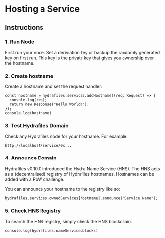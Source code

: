 # Hosting a Service

## Instructions

### 1. Run Node

First run your node. Set a deriviation key or backup the randomly generated key on first run. This key is the private key that gives you ownership over the hostname.

### 2. Create hostname

Create a hostname and set the request handler:

```
const hostname = hydrafiles.services.addHostname((req: Request) => {
  console.log(req);
  return new Response("Hello World!");
});
console.log(hostname)
```

### 3. Test Hydrafiles Domain

Check any Hydrafiles node for your hostname. For example:

```
http://localhost/service/0x...
```

### 4. Announce Domain

Hydrafiles v0.10.0 introduced the Hydra Name Service (HNS). The HNS acts as a (decentralised) registry of Hydrafiles hostnames. Hostnames can be added with a PoW challenge.

You can announce your hostname to the registry like so:

```
hydrafiles.services.ownedServices[hostname].announce("Service Name");
```

### 5. Check HNS Registry

To search the HNS registry, simply check the HNS blockchain.

```
console.log(hydrafiles.nameService.blocks)
```
